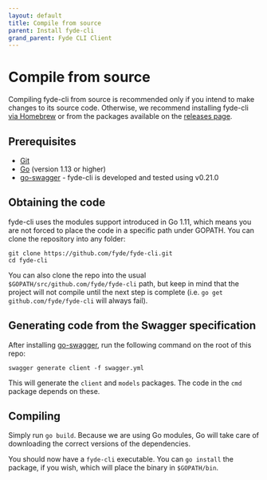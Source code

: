 ```yaml
---
layout: default
title: Compile from source
parent: Install fyde-cli
grand_parent: Fyde CLI Client
---
```

# Compile from source

Compiling fyde-cli from source is recommended only if you intend to make changes to its source code.
Otherwise, we recommend installing fyde-cli [via Homebrew](https://github.com/fyde/homebrew-tap) or from the packages available on the [releases page](https://github.com/fyde/fyde-cli/releases).

## Prerequisites

 - [Git](https://git-scm.com/)
 - [Go](https://golang.org) (version 1.13 or higher)
 - [go-swagger](https://github.com/go-swagger/go-swagger) - fyde-cli is developed and tested using v0.21.0

## Obtaining the code

fyde-cli uses the modules support introduced in Go 1.11, which means you are not forced to place the code in a specific path under GOPATH. You can clone the repository into any folder:

```
git clone https://github.com/fyde/fyde-cli.git
cd fyde-cli
```

You can also clone the repo into the usual `$GOPATH/src/github.com/fyde/fyde-cli` path, but keep in mind that the project will not compile until the next step is complete (i.e. `go get github.com/fyde/fyde-cli` will always fail).

## Generating code from the Swagger specification

After installing [go-swagger](https://github.com/go-swagger/go-swagger), run the following command on the root of this repo:

`swagger generate client -f swagger.yml`

This will generate the `client` and `models` packages.
The code in the `cmd` package depends on these.

## Compiling

Simply run `go build`.
Because we are using Go modules, Go will take care of downloading the correct versions of the dependencies.

You should now have a `fyde-cli` executable.
You can `go install` the package, if you wish, which will place the binary in `$GOPATH/bin`.